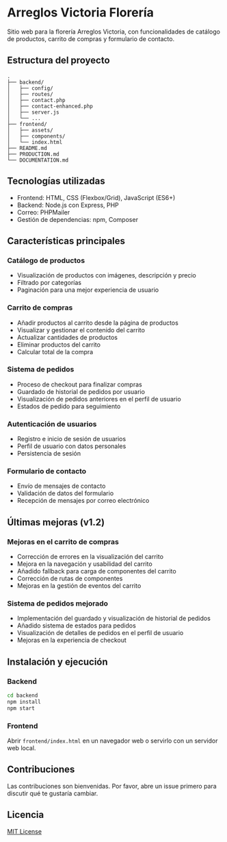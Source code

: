 # Arreglos Victoria Florería

Sitio web para la florería Arreglos Victoria, con funcionalidades de catálogo de productos, carrito de compras y formulario de contacto.

## Estructura del proyecto

```
.
├── backend/
│   ├── config/
│   ├── routes/
│   ├── contact.php
│   ├── contact-enhanced.php
│   ├── server.js
│   └── ...
├── frontend/
│   ├── assets/
│   ├── components/
│   └── index.html
├── README.md
├── PRODUCTION.md
└── DOCUMENTATION.md
```

## Tecnologías utilizadas

- Frontend: HTML, CSS (Flexbox/Grid), JavaScript (ES6+)
- Backend: Node.js con Express, PHP
- Correo: PHPMailer
- Gestión de dependencias: npm, Composer

## Características principales

### Catálogo de productos
- Visualización de productos con imágenes, descripción y precio
- Filtrado por categorías
- Paginación para una mejor experiencia de usuario

### Carrito de compras
- Añadir productos al carrito desde la página de productos
- Visualizar y gestionar el contenido del carrito
- Actualizar cantidades de productos
- Eliminar productos del carrito
- Calcular total de la compra

### Sistema de pedidos
- Proceso de checkout para finalizar compras
- Guardado de historial de pedidos por usuario
- Visualización de pedidos anteriores en el perfil de usuario
- Estados de pedido para seguimiento

### Autenticación de usuarios
- Registro e inicio de sesión de usuarios
- Perfil de usuario con datos personales
- Persistencia de sesión

### Formulario de contacto
- Envío de mensajes de contacto
- Validación de datos del formulario
- Recepción de mensajes por correo electrónico

## Últimas mejoras (v1.2)

### Mejoras en el carrito de compras
- Corrección de errores en la visualización del carrito
- Mejora en la navegación y usabilidad del carrito
- Añadido fallback para carga de componentes del carrito
- Corrección de rutas de componentes
- Mejoras en la gestión de eventos del carrito

### Sistema de pedidos mejorado
- Implementación del guardado y visualización de historial de pedidos
- Añadido sistema de estados para pedidos
- Visualización de detalles de pedidos en el perfil de usuario
- Mejoras en la experiencia de checkout

## Instalación y ejecución

### Backend
```bash
cd backend
npm install
npm start
```

### Frontend
Abrir `frontend/index.html` en un navegador web o servirlo con un servidor web local.

## Contribuciones

Las contribuciones son bienvenidas. Por favor, abre un issue primero para discutir qué te gustaría cambiar.

## Licencia

[MIT License](LICENSE)